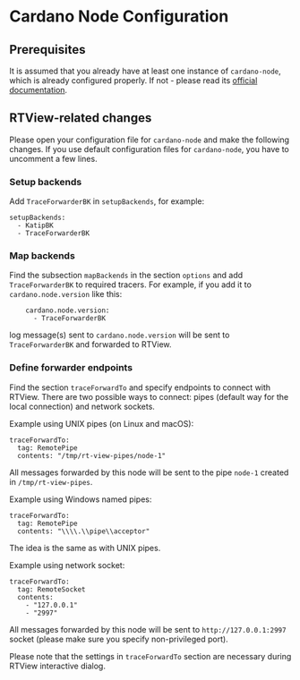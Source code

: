 # Cardano Node Configuration

## Prerequisites

It is assumed that you already have at least one instance of `cardano-node`, which is already configured properly. If not - please read its [official documentation](https://docs.cardano.org/projects/cardano-node/en/latest/).

## RTView-related changes

Please open your configuration file for `cardano-node` and make the following changes. If you use default configuration files for `cardano-node`, you have to uncomment a few lines.

### Setup backends

Add `TraceForwarderBK` in `setupBackends`, for example:

```
setupBackends:
  - KatipBK
  - TraceForwarderBK
```

### Map backends

Find the subsection `mapBackends` in the section `options` and add `TraceForwarderBK` to required tracers. For example, if you add it to `cardano.node.version` like this:

```
    cardano.node.version:
      - TraceForwarderBK
```

log message(s) sent to `cardano.node.version` will be sent to `TraceForwarderBK` and forwarded to RTView.

### Define forwarder endpoints

Find the section `traceForwardTo` and specify endpoints to connect with RTView. There are two possible ways to connect: pipes (default way for the local connection) and network sockets.

Example using UNIX pipes (on Linux and macOS):

```
traceForwardTo:
  tag: RemotePipe
  contents: "/tmp/rt-view-pipes/node-1"
```

All messages forwarded by this node will be sent to the pipe `node-1` created in `/tmp/rt-view-pipes`.

Example using Windows named pipes:

```
traceForwardTo:
  tag: RemotePipe
  contents: "\\\\.\\pipe\\acceptor"
```

The idea is the same as with UNIX pipes.

Example using network socket:

```
traceForwardTo:
  tag: RemoteSocket
  contents:
    - "127.0.0.1"
    - "2997"
```

All messages forwarded by this node will be sent to `http://127.0.0.1:2997` socket (please make sure you specify non-privileged port).

Please note that the settings in `traceForwardTo` section are necessary during RTView interactive dialog.

